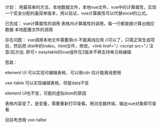 计划：
用最简单的方法，本地数据文件，本地vue文件，vue中的计算属性，实现一个奖金分配的最简单版本，用以验证，vue计算属性可以代替excel的公式。

已完成：
    vue计算属性的调用
    表格内计算属性的调用，每一行都直接计算出相应数据
    本地配置文件的调用

存在问题：
    vue调用本地文件需要用cli 不能离线应用    //可以了，只需正常生成项目，然后把 dist中的index。html文件，修改，<link href="./    <script src="./   注意/前方加. 即可>
    easytable的vue组件在2版本不再支持单元格编辑

思路：

element UI 可以实现可编辑表格，可以用cdn 估计能离线使用

vxe-table 可以实现编辑表格，但是data不变

element UI也不变，可能的虚拟dom的原因

表格内容变了，是变量，需要重新打印查看。用浏览器终端，输出vue对象即可查看



目前考虑用 vxe-talbe
